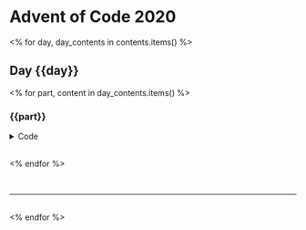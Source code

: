 # Advent of Code 2020

<% for day, day_contents in contents.items() %>

## Day {{day}}

<% for part, content in day_contents.items() %>

### {{part}}

<details><summary>Code</summary>

```python
{{ content }}
```

</details>
</br>

<% endfor %>

</details>

</br>
<hr>
</br>
<% endfor %>
